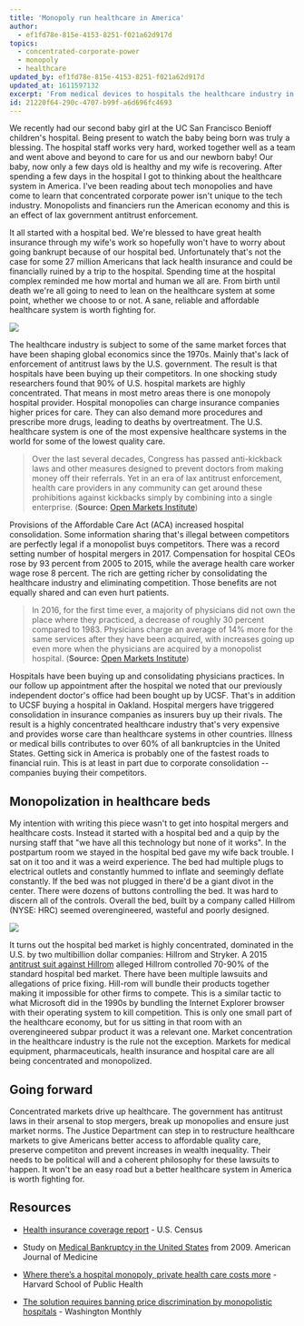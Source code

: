 ```yaml
---
title: 'Monopoly run healthcare in America'
author:
  - ef1fd78e-815e-4153-8251-f021a62d917d
topics:
  - concentrated-corporate-power
  - monopoly
  - healthcare
updated_by: ef1fd78e-815e-4153-8251-f021a62d917d
updated_at: 1611597132
excerpt: 'From medical devices to hospitals the healthcare industry in America is highly concentrated, leading to higher prices and greater wealth inequality'
id: 21220f64-290c-4707-b99f-a6d696fc4693
---
```

We recently had our second baby girl at the UC San Francisco Benioff children's hospital. Being present to watch the baby being born was truly a blessing. The hospital staff works very hard, worked together well as a team and went above and beyond to care for us and our newborn baby! Our baby, now only a few days old is healthy and my wife is recovering. After spending a few days in the hospital I got to thinking about the healthcare system in America. I've been reading about tech monopolies and have come to learn that concentrated corporate power isn't unique to the tech industry. Monopolists and financiers run the American economy and this is an effect of lax government antitrust enforcement.

It all started with a hospital bed. We're blessed to have great health insurance through my wife's work so hopefully won't have to worry about going bankrupt because of our hospital bed. Unfortunately that's not the case for some 27 million Americans that lack health insurance and could be financially ruined by a trip to the hospital. Spending time at the hospital complex reminded me how mortal and human we all are. From birth until death we're all going to need to lean on the healthcare system at some point, whether we choose to or not. A sane, reliable and affordable healthcare system is worth fighting for. 

![](/assets/health_insurance_coverage.png)

The healthcare industry is subject to some of the same market forces that have been shaping global economics since the 1970s. Mainly that's lack of enforcement of antitrust laws by the U.S. government. The result is that hospitals have been buying up their competitors. In one shocking study researchers found that 90% of U.S. hospital markets are highly concentrated. That means in most metro areas there is one monopoly hospital provider. Hospital monopolies can charge insurance companies higher prices for care. They can also demand more procedures and prescribe more drugs, leading to deaths by overtreatment. The U.S. healthcare system is one of the most expensive healthcare systems in the world for some of the lowest quality care.

> Over the last several decades, Congress has passed anti-kickback laws and other measures designed to prevent doctors from making money off their referrals. Yet in an era of lax antitrust enforcement, health care providers in any community can get around these prohibitions against kickbacks simply by combining into a single enterprise. (**Source:** [Open Markets Institute](https://www.openmarketsinstitute.org/learn/hospitals-monopoly))

Provisions of the Affordable Care Act (ACA) increased hospital consolidation. Some information sharing that's illegal between competitors are perfectly legal if a monopolist buys competitors. There was a record setting number of hospital mergers in 2017. Compensation for hospital CEOs rose by 93 percent from 2005 to 2015, while the average health care worker wage rose 8 percent. The rich are getting richer by consolidating the healthcare industry and eliminating competition. Those benefits are not equally shared and can even hurt patients.

> In 2016, for the first time ever, a majority of physicians did not own the place where they practiced, a decrease of roughly 30 percent compared to 1983. Physicians charge an average of 14% more for the same services after they have been acquired, with increases going up even more when the physicians are acquired by a monopolist hospital. (**Source:** [Open Markets Institute](https://www.openmarketsinstitute.org/learn/hospitals-monopoly))

Hospitals have been buying up and consolidating physicians practices. In our follow up appointment after the hospital we noted that our previously independent doctor's office had been bought up by UCSF. That's in addition to UCSF buying a hospital in Oakland. Hospital mergers have triggered consolidation in insurance companies as insurers buy up their rivals. The result is a highly concentrated healthcare industry that's very expensive and provides worse care than healthcare systems in other countries. Illness or medical bills contributes to over 60% of all bankruptcies in the United States. Getting sick in America is probably one of the fastest roads to financial ruin. This is at least in part due to corporate consolidation -- companies buying their competitors.

## Monopolization in healthcare beds

My intention with writing this piece wasn't to get into hospital mergers and healthcare costs. Instead it started with a hospital bed and a quip by the nursing staff that "we have all this technology but none of it works". In the postpartum room we stayed in the hospital bed gave my wife back trouble. I sat on it too and it was a weird experience. The bed had multiple plugs to electrical outlets and constantly hummed to inflate and seemingly deflate constantly. If the bed was not plugged in there'd be a giant divot in the center. There were dozens of buttons controlling the bed. It was hard to discern all of the controls. Overall the bed, built by a company called Hillrom (NYSE: HRC) seemed overengineered, wasteful and poorly designed.

![](/assets/TotalCareSpO2RT2_ai0309_0125.webp)

It turns out the hospital bed market is highly concentrated, dominated in the U.S. by two multibillion dollar companies: Hillrom and Stryker. A 2015 [antitrust suit against Hillrom](https://www.businesswire.com/news/home/20150114005511/en/Hill-Rom-Holdings-Named-in-Antitrust-Lawsuit) alleged Hillrom controlled 70-90% of the standard hospital bed market. There have been multiple lawsuits and allegations of price fixing. Hill-rom will bundle their products together making it impossible for other firms to compete. This is a similar tactic to what Microsoft did in the 1990s by bundling the Internet Explorer browser with their operating system to kill competition. This is only one small part of the healthcare economy, but for us sitting in that room with an overengineered subpar product it was a relevant one. Market concentration in the healthcare industry is the rule not the exception. Markets for medical equipment, pharmaceuticals, health insurance and hospital care are all being concentrated and monopolized. 


## Going forward

Concentrated markets drive up healthcare. The government has antitrust laws in their arsenal to stop mergers, break up monopolies and ensure just market norms. The Justice Department can step in to restructure healthcare markets to give Americans better access to affordable quality care, preserve competiton and prevent increases in wealth inequality. Their needs to be political will and a coherent philosophy for these lawsuits to happen. It won't be an easy road but a better healthcare system in America is worth fighting for.



## Resources
- [Health insurance coverage report](https://www.census.gov/content/dam/Census/newsroom/press-kits/2019/iphi/presentation-iphi-overview.pdf) - U.S. Census

- Study on [Medical Bankruptcy in the United States](https://pnhp.org/new_bankruptcy_study/Bankruptcy-2009.pdf#page=3) from 2009. American Journal of Medicine

- [Where there’s a hospital monopoly, private health care costs more](https://www.hsph.harvard.edu/news/hsph-in-the-news/where-theres-a-hospital-monopoly-private-health-care-costs-more/) - Harvard School of Public Health

- [The solution requires banning price discrimination by monopolistic hospitals](https://washingtonmonthly.com/magazine/janfeb-2014/after-obamacare/) - Washington Monthly